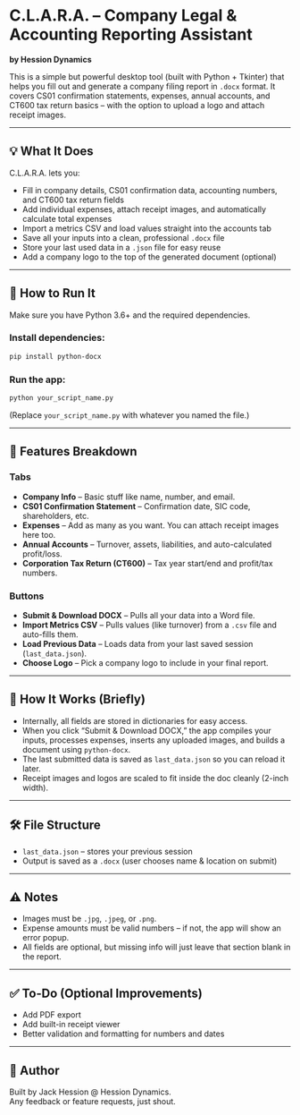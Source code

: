 # C.L.A.R.A. – Company Legal & Accounting Reporting Assistant  
**by Hession Dynamics**

This is a simple but powerful desktop tool (built with Python + Tkinter) that helps you fill out and generate a company filing report in `.docx` format. It covers CS01 confirmation statements, expenses, annual accounts, and CT600 tax return basics – with the option to upload a logo and attach receipt images.

---

## 💡 What It Does

C.L.A.R.A. lets you:

- Fill in company details, CS01 confirmation data, accounting numbers, and CT600 tax return fields
- Add individual expenses, attach receipt images, and automatically calculate total expenses
- Import a metrics CSV and load values straight into the accounts tab
- Save all your inputs into a clean, professional `.docx` file
- Store your last used data in a `.json` file for easy reuse
- Add a company logo to the top of the generated document (optional)

---

## 🔧 How to Run It

Make sure you have Python 3.6+ and the required dependencies.

### Install dependencies:
```bash
pip install python-docx
```

### Run the app:
```bash
python your_script_name.py
```

(Replace `your_script_name.py` with whatever you named the file.)

---

## 📂 Features Breakdown

### Tabs
- **Company Info** – Basic stuff like name, number, and email.
- **CS01 Confirmation Statement** – Confirmation date, SIC code, shareholders, etc.
- **Expenses** – Add as many as you want. You can attach receipt images here too.
- **Annual Accounts** – Turnover, assets, liabilities, and auto-calculated profit/loss.
- **Corporation Tax Return (CT600)** – Tax year start/end and profit/tax numbers.

### Buttons
- **Submit & Download DOCX** – Pulls all your data into a Word file.
- **Import Metrics CSV** – Pulls values (like turnover) from a `.csv` file and auto-fills them.
- **Load Previous Data** – Loads data from your last saved session (`last_data.json`).
- **Choose Logo** – Pick a company logo to include in your final report.

---

## 🧠 How It Works (Briefly)

- Internally, all fields are stored in dictionaries for easy access.
- When you click “Submit & Download DOCX,” the app compiles your inputs, processes expenses, inserts any uploaded images, and builds a document using `python-docx`.
- The last submitted data is saved as `last_data.json` so you can reload it later.
- Receipt images and logos are scaled to fit inside the doc cleanly (2-inch width).

---

## 🛠 File Structure

- `last_data.json` – stores your previous session
- Output is saved as a `.docx` (user chooses name & location on submit)

---

## ⚠️ Notes

- Images must be `.jpg`, `.jpeg`, or `.png`.
- Expense amounts must be valid numbers – if not, the app will show an error popup.
- All fields are optional, but missing info will just leave that section blank in the report.

---

## ✅ To-Do (Optional Improvements)

- Add PDF export
- Add built-in receipt viewer
- Better validation and formatting for numbers and dates

---

## 📣 Author

Built by Jack Hession @ Hession Dynamics.  
Any feedback or feature requests, just shout.